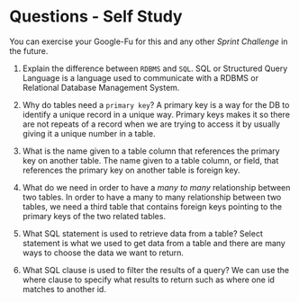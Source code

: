 # Questions - Self Study

You can exercise your Google-Fu for this and any other _Sprint Challenge_ in the future.

1.  Explain the difference between `RDBMS` and `SQL`.
 SQL or Structured Query Language is a language used to communicate with a RDBMS or Relational Database Management System.

2.  Why do tables need a `primary key`?
A primary key is a way for the DB to identify a unique record in a unique way. Primary keys makes it so there are not repeats of a record when we are trying to access it by usually giving it a unique number in a table.

3.  What is the name given to a table column that references the primary key
    on another table.
     The name given to a table column, or field, that references the primary key on another table is foreign key.

4.  What do we need in order to have a _many to many_ relationship between two
    tables.
    In order to have a many to many relationship between two tables, we need a third table that contains foreign keys pointing to the primary keys of the two related tables.

5.  What SQL statement is used to retrieve data from a table?
Select statement is what we used to get data from a table and there are many ways to choose the data we want to return.

6.  What SQL clause is used to filter the results of a query?
 We can use the where clause to specify what results to return such as where one id matches to another id.
